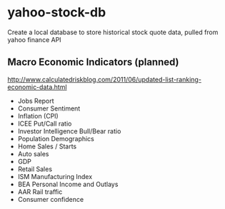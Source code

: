 yahoo-stock-db
==============

Create a local database to store historical stock quote data, pulled from yahoo finance API

Macro Economic Indicators (planned)
--------------
http://www.calculatedriskblog.com/2011/06/updated-list-ranking-economic-data.html
- Jobs Report
- Consumer Sentiment
- Inflation (CPI)
- ICEE Put/Call ratio
- Investor Intelligence Bull/Bear ratio
- Population Demographics
- Home Sales / Starts
- Auto sales
- GDP
- Retail Sales
- ISM Manufacturing Index
- BEA Personal Income and Outlays
- AAR Rail traffic
- Consumer confidence

